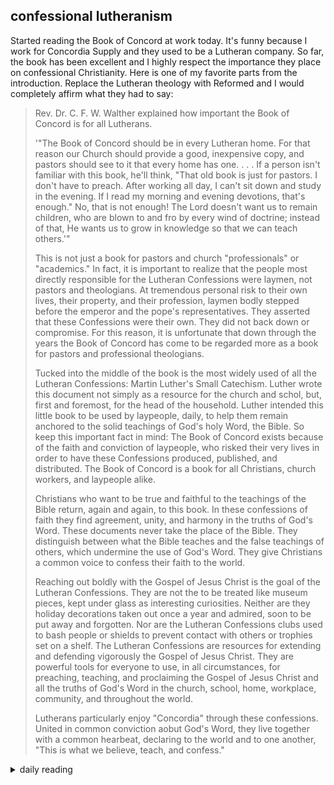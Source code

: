 ## confessional lutheranism

Started reading the Book of Concord at work today. It's funny because I work for Concordia Supply and they used to be a Lutheran company. So far, the book has been excellent and I highly respect the importance they place on confessional Christianity. Here is one of my favorite parts from the introduction. Replace the Lutheran theology with Reformed and I would completely affirm what they had to say:

> Rev. Dr. C. F. W. Walther explained how important the Book of Concord is for all Lutherans.
>
> '"The Book of Concord should be in every Lutheran home. For that reason our Church should provide a good, inexpensive copy, and pastors should see to it that every home has one. . . . If a person isn't familiar with this book, he'll think, "That old book is just for pastors. I don't have to preach. After working all day, I can't sit down and study in the evening. If I read my morning and evening devotions, that's enough." No, that is not enough! The Lord doesn't want us to remain children, who are blown to and fro by every wind of doctrine; instead of that, He wants us to grow in knowledge so that we can teach others.'"
>
> This is not just a book for pastors and church "professionals" or "academics." In fact, it is important to realize that the people most directly responsible for the Lutheran Confessions were laymen, not pastors and theologians. At tremendous personal risk to their own lives, their property, and their profession, laymen bodly stepped before the emperor and the pope's representatives. They asserted that these Confessions were their own. They did not back down or compromise. For this reason, it is unfortunate that down through the years the Book of Concord has come to be regarded more as a book for pastors and professional theologians.
>
> Tucked into the middle of the book is the most widely used of all the Lutheran Confessions: Martin Luther's Small Catechism. Luther wrote this document not simply as a resource for the church and schol, but, first and foremost, for the head of the household. Luther intended this little book to be used by laypeople, daily, to help them remain anchored to the solid teachings of God's holy Word, the Bible. So keep this important fact in mind: The Book of Concord exists because of the faith and conviction of laypeople, who risked their very lives in order to have these Confessions produced, published, and distributed. The Book of Concord is a book for all Christians, church workers, and laypeople alike.
>
> Christians who want to be true and faithful to the teachings of the Bible return, again and again, to this book. In these confessions of faith they find agreement, unity, and harmony in the truths of God's Word. These documents never take the place of the Bible. They distinguish between what the Bible teaches and the false teachings of others, which undermine the use of God's Word. They give Christians a common voice to confess their faith to the world.
>
> Reaching out boldly with the Gospel of Jesus Christ is the goal of the Lutheran Confessions. They are not the to be treated like museum pieces, kept under glass as interesting curiosities. Neither are they holiday decorations taken out once a year and admired, soon to be put away and forgotten. Nor are the Lutheran Confessions clubs used to bash people or shields to prevent contact with others or trophies set on a shelf. The Lutheran Confessions are resources for extending and defending vigorously the Gospel of Jesus Christ. They are powerful tools for everyone to use, in all circumstances, for preaching, teaching, and proclaiming the Gospel of Jesus Christ and all the truths of God's Word in the church, school, home, workplace, community, and throughout the world.
>
> Lutherans particularly enjoy "Concordia" through these confessions. United in common conviction aobut God's Word, they live together with a common hearbeat, declaring to the world and to one another, "This is what we believe, teach, and confess."

<details markdown="1">
<summary>daily reading</summary>

| {{ page.date | date: "%B %-d, %Y" }} |
| :-------------: |
| [Gen. 21; Matt. 20; Neh. 10; Acts 20]({% link _Bible/Bible-year-2.md %}) |
| [WLC 186-189]({% link _wlc/wlc-month-1.md %}) |
| [The Chalcedonian Definition](https://thewestminsterstandard.org/the-chalcedonian-creed/) |

</details>